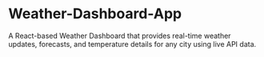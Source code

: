 # Weather-Dashboard-App
A React-based Weather Dashboard that provides real-time weather updates, forecasts, and temperature details for any city using live API data.
